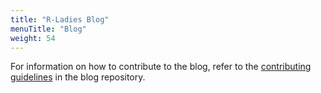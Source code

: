 ```yaml
---
title: "R-Ladies Blog"
menuTitle: "Blog"
weight: 54
---
```


For information on how to contribute to the blog, refer to the [contributing guidelines](https://github.com/rladies/rladies.github.io/wiki/Adding-a-new-blog-entry-or-translation) in the blog repository.
